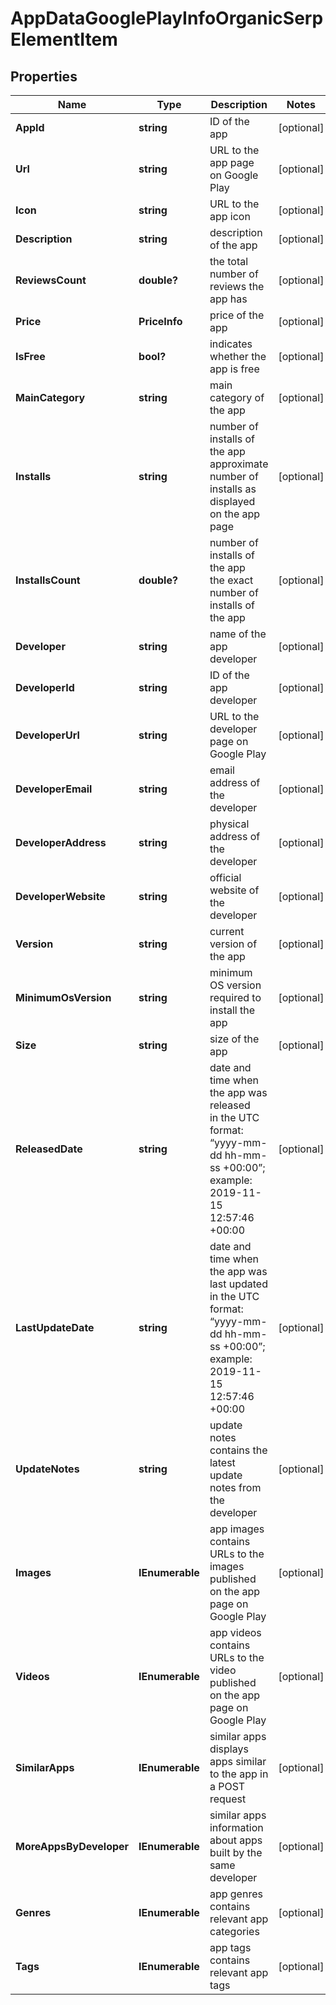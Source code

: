 # AppDataGooglePlayInfoOrganicSerpElementItem


## Properties

| Name | Type | Description | Notes |
|------------ | ------------- | ------------- | -------------|
**AppId** | **string** | ID of the app |[optional]|
**Url** | **string** | URL to the app page on Google Play |[optional]|
**Icon** | **string** | URL to the app icon |[optional]|
**Description** | **string** | description of the app |[optional]|
**ReviewsCount** | **double?** | the total number of reviews the app has |[optional]|
**Price** | **PriceInfo** | price of the app |[optional]|
**IsFree** | **bool?** | indicates whether the app is free |[optional]|
**MainCategory** | **string** | main category of the app |[optional]|
**Installs** | **string** | number of installs of the app<br>approximate number of installs as displayed on the app page |[optional]|
**InstallsCount** | **double?** | number of installs of the app<br>the exact number of installs of the app |[optional]|
**Developer** | **string** | name of the app developer |[optional]|
**DeveloperId** | **string** | ID of the app developer |[optional]|
**DeveloperUrl** | **string** | URL to the developer page on Google Play |[optional]|
**DeveloperEmail** | **string** | email address of the developer |[optional]|
**DeveloperAddress** | **string** | physical address of the developer |[optional]|
**DeveloperWebsite** | **string** | official website of the developer |[optional]|
**Version** | **string** | current version of the app |[optional]|
**MinimumOsVersion** | **string** | minimum OS version required to install the app |[optional]|
**Size** | **string** | size of the app |[optional]|
**ReleasedDate** | **string** | date and time when the app was released<br>in the UTC format: “yyyy-mm-dd hh-mm-ss +00:00”;<br>example:<br>2019-11-15 12:57:46 +00:00 |[optional]|
**LastUpdateDate** | **string** | date and time when the app was last updated<br>in the UTC format: “yyyy-mm-dd hh-mm-ss +00:00”;<br>example:<br>2019-11-15 12:57:46 +00:00 |[optional]|
**UpdateNotes** | **string** | update notes<br>contains the latest update notes from the developer |[optional]|
**Images** | **IEnumerable<string>** | app images<br>contains URLs to the images published on the app page on Google Play |[optional]|
**Videos** | **IEnumerable<string>** | app videos<br>contains URLs to the video published on the app page on Google Play |[optional]|
**SimilarApps** | **IEnumerable<AppsInfo>** | similar apps<br>displays apps similar to the app in a POST request |[optional]|
**MoreAppsByDeveloper** | **IEnumerable<AppsInfo>** | similar apps<br>information about apps built by the same developer |[optional]|
**Genres** | **IEnumerable<string>** | app genres<br>contains relevant app categories |[optional]|
**Tags** | **IEnumerable<string>** | app tags<br>contains relevant app tags |[optional]|